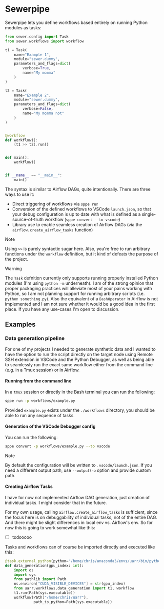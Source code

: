 # Sewerpipe

Sewerpipe lets you define workflows based entirely on running Python modules as tasks:


```python
from sewer.config import Task
from sewer.workflows import workflow

t1 = Task(
    name="Example 1",
    module="sewer.dummy",
    parameters_and_flags=dict(
        verbose=True,
        name="My momma"
    )
)

t2 = Task(
    name="Example 2",
    module="sewer.dummy",
    parameters_and_flags=dict(
        verbose=False,
        name="My momma not"
    )
)


@workflow
def workflow():
    (t1 >> t2).run()


def main():
    workflow()


if __name__ == "__main__":
    main()
```

The syntax is similar to Airflow DAGs, quite intentionally. There are three ways to use it:
- Direct triggering of workflows via `sppe run`
- Conversion of the defined workflows to VSCode `launch.json`, so that your debug configuration is up to date with what is defined as a single-source-of-truth workflow (`sppe convert --to vscode`)
- Library use to enable seamless creation of Airflow DAGs (via the `airflow.create_airflow_tasks` function)

> [!note]
> Using `>>` is purely syntactic sugar here. Also, you're free to run arbitrary functions under the `workflow` definition, but it kind of defeats the purpose of the project.

> [!warning]
> The `Task` defnition currently only supports running properly installed Python modules (I'm using `python -m` underneath). I am of the strong opinion that proper packaging practices will alleviate most of your pains working with Python, so I am not planning support for running arbitrary scripts (i.e. `python something.py`). Also the equivalent of a `BashOperator` in Airflow is not implemented and I am not sure whether it would be a good idea in the first place. If you have any use-cases I'm open to discussion.


## Examples

### Data generation pipeline

For one of my projects I needed to generate synthetic data and I wanted to have the option to run the script directly on the target node using Remote SSH extension in VSCode and the Python Debugger, as well as being able to seamlessly run the exact same workflow either from the command line (e.g. in a Tmux session) or in Airflow.

#### Running from the command line

In a `tmux` session or directly in the Bash terminal you can run the following:

```bash
sppe run -p workflows/example.py
```

Provided `example.py` exists under the `./workflows` directory, you should be able to run any sequence of tasks.

#### Generation of the VSCode Debugger config

You can run the following:

```bash
sppe convert -p workflows/example.py --to vscode
```

> [!note]
> By default the configuration will be written to `.vscode/launch.json`. If you need a different output path, use `--output`/`-o` option and provide custom path.

#### Creating Airflow Tasks

I have for now not implemented Airflow DAG generation, just creation of individual tasks. I might consider that in the future.

For my own usage, calling `airflow.create_airflow_tasks` is sufficient, since the focus here is on debuggability of individual tasks, not of the entire DAG. And there might be slight differences in local env vs. Airflow's env. So for now this is going to work somewhat like this:

- [ ] todooooo

Tasks and workflows can of course be imported directly and executed like this:

```python
@task.external_python(python="/home/chris/anaconda3/envs/uarr/bin/python")
def data_generation(gpu_index: int):
    import os
    import sys
    from pathlib import Path
    os.environ["CUDA_VISIBLE_DEVICES"] = str(gpu_index)
    from uarr.workflows.data_generation import t1, workflow
    t1.run(Path(sys.executable))
    workflow(Path("/home/chris/uarr"),
             path_to_python=Path(sys.executable))
```
